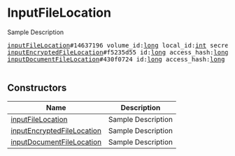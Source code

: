 # InputFileLocation

Sample Description

<pre>
<a href="../constructor/inputFileLocation.md">inputFileLocation</a>#14637196 volume_id:<a href="../type/long.md">long</a> local_id:<a href="../type/int.md">int</a> secret:<a href="../type/long.md">long</a> = <a href="../type/InputFileLocation.md">InputFileLocation</a>;
<a href="../constructor/inputEncryptedFileLocation.md">inputEncryptedFileLocation</a>#f5235d55 id:<a href="../type/long.md">long</a> access_hash:<a href="../type/long.md">long</a> = <a href="../type/InputFileLocation.md">InputFileLocation</a>;
<a href="../constructor/inputDocumentFileLocation.md">inputDocumentFileLocation</a>#430f0724 id:<a href="../type/long.md">long</a> access_hash:<a href="../type/long.md">long</a> version:<a href="../type/int.md">int</a> = <a href="../type/InputFileLocation.md">InputFileLocation</a>;

</pre>

## Constructors

| Name | Description |
|------|-------------|
| [inputFileLocation](../constructor/inputFileLocation.md) | Sample Description |
| [inputEncryptedFileLocation](../constructor/inputEncryptedFileLocation.md) | Sample Description |
| [inputDocumentFileLocation](../constructor/inputDocumentFileLocation.md) | Sample Description |

